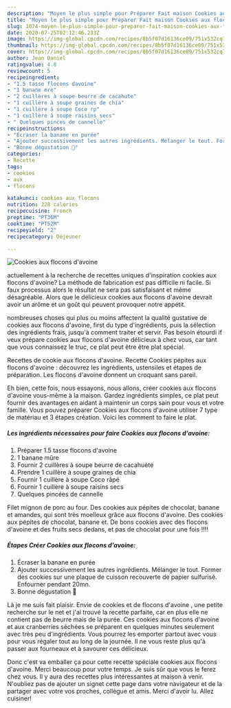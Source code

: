 ```yaml
---
description: "Moyen le plus simple pour Préparer Fait maison Cookies aux flocons d&amp;#39;avoine"
title: "Moyen le plus simple pour Préparer Fait maison Cookies aux flocons d&amp;#39;avoine"
slug: 1074-moyen-le-plus-simple-pour-preparer-fait-maison-cookies-aux-flocons-d-and-39-avoine
date: 2020-07-25T02:12:46.233Z
image: https://img-global.cpcdn.com/recipes/8b5f07d16136ce09/751x532cq70/cookies-aux-flocons-davoine-photo-principale-de-la-recette.jpg
thumbnail: https://img-global.cpcdn.com/recipes/8b5f07d16136ce09/751x532cq70/cookies-aux-flocons-davoine-photo-principale-de-la-recette.jpg
cover: https://img-global.cpcdn.com/recipes/8b5f07d16136ce09/751x532cq70/cookies-aux-flocons-davoine-photo-principale-de-la-recette.jpg
author: Jean Daniel
ratingvalue: 4.8
reviewcount: 5
recipeingredient:
- "1.5 tasse flocons davoine"
- "1 banane mre"
- "2 cuillères à soupe beurre de cacahute"
- "1 cuillère à soupe graines de chia"
- "1 cuillère à soupe Coco rp"
- "1 cuillère à soupe raisins secs"
- " Quelques pinces de cannelle"
recipeinstructions:
- "Écraser la banane en purée"
- "Ajouter successivement les autres ingrédients. Mélanger le tout. Former des cookies sur une plaque de cuisson recouverte de papier sulfurisé. Enfourner pendant 20mn."
- "Bonne dégustation 🤗"
categories:
- Recette
tags:
- cookies
- aux
- flocons

katakunci: cookies aux flocons 
nutrition: 228 calories
recipecuisine: French
preptime: "PT36M"
cooktime: "PT52M"
recipeyield: "2"
recipecategory: Déjeuner

---
```



![Cookies aux flocons d&#39;avoine](https://img-global.cpcdn.com/recipes/8b5f07d16136ce09/751x532cq70/cookies-aux-flocons-davoine-photo-principale-de-la-recette.jpg)

actuellement à la recherche de recettes uniques d'inspiration cookies aux flocons d&#39;avoine? La méthode de fabrication est pas difficile ni facile. Si faux processus alors le résultat ne sera pas satisfaisant et même désagréable. Alors que le délicieux cookies aux flocons d&#39;avoine devrait avoir un arôme et un goût qui peuvent provoquer notre appétit.

nombreuses choses qui plus ou moins affectent la qualité gustative de cookies aux flocons d&#39;avoine, first du type d'ingrédients, puis la sélection des ingrédients frais, jusqu'à comment traiter et servir. Pas besoin étourdi if veux prépare cookies aux flocons d&#39;avoine délicieux à chez vous, car tant que vous connaissez le truc, ce plat peut être être plat spécial.

Recettes de cookie aux flocons d&#39;avoine. Recette Cookies pépites aux flocons d&#39;avoine : découvrez les ingrédients, ustensiles et étapes de préparation. Les flocons d&#39;avoine donnent un croquant sans pareil.


Eh bien, cette fois, nous essayons, nous allons, créer cookies aux flocons d&#39;avoine vous-même à la maison. Gardez ingrédients simples, ce plat peut fournir des avantages en aidant à maintenir un corps sain pour vous et votre famille. Vous pouvez préparer Cookies aux flocons d&#39;avoine utiliser 7 type de matériau et 3 étapes création. Voici les comment to faire le plat.

<!--inarticleads1-->

##### Les ingrédients nécessaires pour faire Cookies aux flocons d&#39;avoine:

1. Préparer 1.5 tasse flocons d&#39;avoine
1.  1 banane mûre
1. Fournir 2 cuillères à soupe beurre de cacahuète
1. Prendre 1 cuillère à soupe graines de chia
1. Fournir 1 cuillère à soupe Coco râpé
1. Fournir 1 cuillère à soupe raisins secs
1.   Quelques pincées de cannelle


Filet mignon de porc au four. Des cookies aux pépites de chocolat, banane et amandes, qui sont très moelleux grâce aux flocons d&#39;avoine. Des cookies aux pépites de chocolat, banane et. De bons cookies avec des flocons d&#39;avoine et des fruits secs dedans, et pas de chocolat pour une fois !!!! 

<!--inarticleads2-->

##### Étapes Créer Cookies aux flocons d&#39;avoine:

1. Écraser la banane en purée
1. Ajouter successivement les autres ingrédients. Mélanger le tout. Former des cookies sur une plaque de cuisson recouverte de papier sulfurisé. Enfourner pendant 20mn.
1. Bonne dégustation 🤗


Là je me suis fait plaisir. Envie de cookies et de flocons d&#39;avoine , une petite recherche sur le net et j&#39;ai trouvé la recette parfaite, car en plus elle ne contient pas de beurre mais de la purée. Ces cookies aux flocons d&#39;avoine et aux cranberries séchées se préparent en quelques minutes seulement avec très peu d&#39;ingrédients. Vous pourrez les emporter partout avec vous pour vous régaler tout au long de la journée. Il ne vous reste plus qu&#39;à passer aux fourneaux et à savourer ces délicieux. 


Donc c'est va emballer ça pour cette recette spéciale cookies aux flocons d&#39;avoine. Merci beaucoup pour votre temps. Je suis sûr que vous le ferez chez vous. Il y aura des recettes plus  intéressantes at maison à venir. N'oubliez pas de ajouter un signet cette page dans votre navigateur et de la partager avec votre vos proches, collègue et amis. Merci d'avoir lu. Allez cuisiner!
